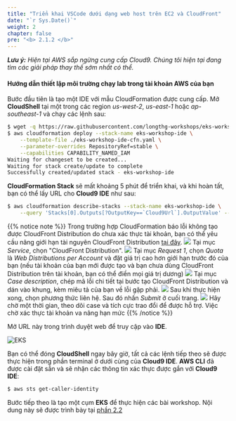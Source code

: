 ```yaml
---
title: "Triển khai VSCode dưới dạng web host trên EC2 và CloudFront"
date: "`r Sys.Date()`"
weight: 2
chapter: false
pre: "<b> 2.1.2 </b>"
---
```


**_Lưu ý:_** _Hiện tại AWS sắp ngừng cung cấp Cloud9. Chúng tôi hiện tại đang tìm các giải pháp thay thế sớm nhất có thể._

#### **Hướng dẫn thiết lập môi trường chạy lab trong tài khoản AWS của bạn**

Bước đầu tiên là tạo một IDE với mẫu CloudFormation được cung cấp. Mở **CloudShell** tại một trong các region _us-west-2_, _us-east-1_ hoặc _ap-southeast-1_ và chạy các lệnh sau:

```bash test=false
$ wget -q https://raw.githubusercontent.com/longthg-workshops/eks-workshop-v2-fork/cloud-ide/lab/cfn/ec2-workshop-cloud-ide-cfn.yaml -O eks-workshop-ide-cfn.yaml
$ aws cloudformation deploy --stack-name eks-workshop-ide \
    --template-file ./eks-workshop-ide-cfn.yaml \
    --parameter-overrides RepositoryRef=stable \
    --capabilities CAPABILITY_NAMED_IAM
Waiting for changeset to be created...
Waiting for stack create/update to complete
Successfully created/updated stack - eks-workshop-ide
```

**CloudFormation Stack** sẽ mất khoảng 5 phút để triển khai, và khi hoàn tất, bạn có thể lấy URL cho **Cloud9 IDE** như sau:

```bash test=false
$ aws cloudformation describe-stacks --stack-name eks-workshop-ide \
    --query 'Stacks[0].Outputs[?OutputKey==`Cloud9Url`].OutputValue' --output text
```


{{% notice note %}}
Trong trường hợp CloudFormation báo lỗi không tạo được CloudFront Distribution do chưa xác thực tài khoản, bạn có thể yêu cầu nâng giới hạn tài nguyên CloudFront Distribution [tại đây](https://support.console.aws.amazon.com/support/home#/case/create?issueType=service-limit-increase).
![](/images//2/1/2/quota-failed-01.jpg?featherlight=false&width=30pc)
Tại mục _Service_, chọn "CloudFront Distribution".
![](/images//2/1/2/quota-inc-01.jpg?featherlight=false&width=90pc)
Tại mục _Request 1_, chọn _Quota_ là _Web Distributions per Account_ và đặt giá trị cao hơn giới hạn trước đó của bạn (nếu tài khoản của bạn mới được tạo và bạn chưa dùng CloudFront Distribution trên tài khoản, bạn có thể điền mọi giá trị dương)
![](/images//2/1/2/quota-inc-02.jpg?featherlight=false&width=90pc)
Tại mục _Case description_, chép mã lỗi chi tiết tại bước tạo CloudFront Distribution và dán vào khung, kèm miêu tả của bạn về lỗi gặp phải.
![](/images//2/1/2/quota-inc-03.jpg?featherlight=false&width=90pc)
Sau khi thực hiện xong, chọn phương thức liên hệ. Sau đó nhấn _Submit_ ở cuối trang.
![](/images//2/1/2/quota-inc-04.jpg?featherlight=false&width=90pc)
Hãy chờ một thời gian, theo dõi case và tích cực trao đổi để được hỗ trợ. Việc chờ xác thực tài khoản va nâng hạn mức
{{% /notice %}}


Mở URL này trong trình duyệt web để truy cập vào **IDE**.

![EKS](/images//2/1/2/vsc-web.png?featherlight=false&width=90pc)

Bạn có thể đóng **CloudShell** ngay bây giờ, tất cả các lệnh tiếp theo sẽ được thực hiện trong phần terminal ở dưới cùng của **Cloud9 IDE**. **AWS CLI** đã được cài đặt sẵn và sẽ nhận các thông tin xác thực được gắn với **Cloud9 IDE**:

```bash test=false
$ aws sts get-caller-identity
```

Bước tiếp theo là tạo một cụm **EKS** để thực hiện các bài workshop. Nội dung này sẽ được trình bày tại [phần 2.2](../../2.2-cluster-creation/)
